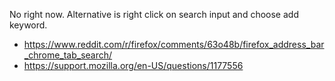 No right now. Alternative is right click on search input and choose add keyword.

- https://www.reddit.com/r/firefox/comments/63o48b/firefox_address_bar_chrome_tab_search/
- https://support.mozilla.org/en-US/questions/1177556
